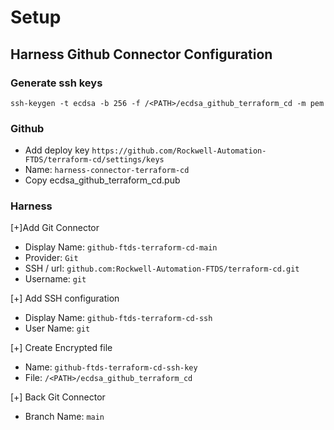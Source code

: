# Setup

## Harness Github Connector Configuration

### Generate ssh keys

```shell
ssh-keygen -t ecdsa -b 256 -f /<PATH>/ecdsa_github_terraform_cd -m pem
```

### Github

- Add deploy key `https://github.com/Rockwell-Automation-FTDS/terraform-cd/settings/keys`
- Name: `harness-connector-terraform-cd`
- Copy ecdsa_github_terraform_cd.pub

### Harness

[+]Add Git Connector

- Display Name: `github-ftds-terraform-cd-main`
- Provider: `Git`
- SSH / url: `github.com:Rockwell-Automation-FTDS/terraform-cd.git`
- Username: `git` 

[+] Add SSH configuration

- Display Name: `github-ftds-terraform-cd-ssh`
- User Name: `git`

[+] Create Encrypted file

- Name: `github-ftds-terraform-cd-ssh-key`
- File: `/<PATH>/ecdsa_github_terraform_cd`

[+] Back Git Connector

- Branch Name: `main`